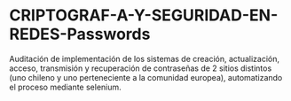 # CRIPTOGRAF-A-Y-SEGURIDAD-EN-REDES-Passwords
Auditación de implementación de los sistemas de creación, actualización, acceso, transmisión y recuperación de contraseñas de 2 sitios distintos (uno chileno y uno perteneciente a la comunidad europea), automatizando el proceso mediante selenium.
